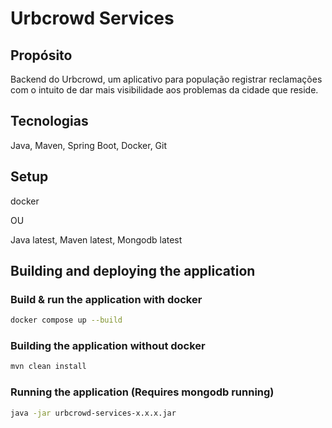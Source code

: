 # Urbcrowd Services

## Propósito

Backend do Urbcrowd, um aplicativo para população registrar reclamações com o intuito de dar mais visibilidade aos problemas da cidade que reside.

## Tecnologias

Java, Maven, Spring Boot, Docker, Git

## Setup

docker

OU

Java latest, Maven latest, Mongodb latest

## Building and deploying the application

### Build & run the application with docker

```bash
docker compose up --build
```

### Building the application without docker

```bash
mvn clean install
```

### Running the application (Requires mongodb running)

```bash
java -jar urbcrowd-services-x.x.x.jar
```